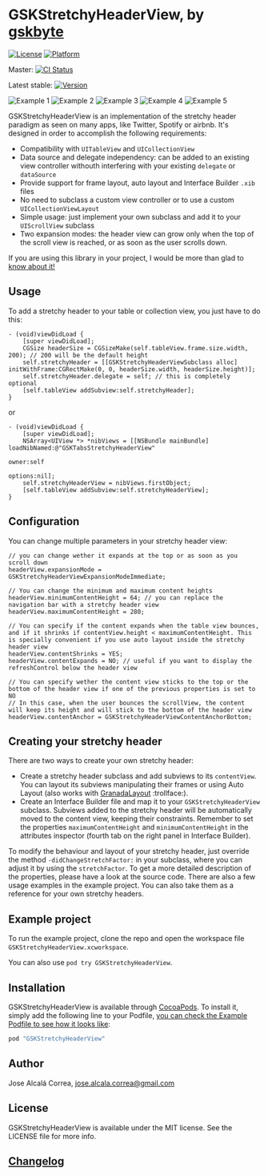 # GSKStretchyHeaderView, by [gskbyte](https://twitter.com/gskbyte)

[![License](https://img.shields.io/cocoapods/l/GSKStretchyHeaderView.svg?style=flat)](http://cocoapods.org/pods/GSKStretchyHeaderView)
[![Platform](https://img.shields.io/cocoapods/p/GSKStretchyHeaderView.svg?style=flat)](http://cocoapods.org/pods/GSKStretchyHeaderView)

Master: 
[![CI Status](https://travis-ci.org/gskbyte/GSKStretchyHeaderView.svg?branch=master)](https://travis-ci.org/gskbyte/GSKStretchyHeaderView)

Latest stable: 
[![Version](https://img.shields.io/cocoapods/v/GSKStretchyHeaderView.svg?style=flat)](http://cocoapods.org/pods/GSKStretchyHeaderView)

![Example 1](https://raw.githubusercontent.com/gskbyte/GSKStretchyHeaderView/master/screenshots/airbnb_small.gif)
![Example 2](https://raw.githubusercontent.com/gskbyte/GSKStretchyHeaderView/master/screenshots/stretchy_blur_small.gif)
![Example 3](https://raw.githubusercontent.com/gskbyte/GSKStretchyHeaderView/master/screenshots/tabs_small.gif)
![Example 4](https://raw.githubusercontent.com/gskbyte/GSKStretchyHeaderView/master/screenshots/twitter_small.gif)
![Example 5](https://raw.githubusercontent.com/gskbyte/GSKStretchyHeaderView/master/screenshots/scalable_text_small.gif)

GSKStretchyHeaderView is an implementation of the stretchy header paradigm as seen on many apps, like Twitter, Spotify or airbnb. It's designed in order to accomplish the following requirements:

- Compatibility with `UITableView` and `UICollectionView`
- Data source and delegate independency: can be added to an existing view controller withouth interfering with your existing `delegate` or `dataSource`
- Provide support for frame layout, auto layout and Interface Builder `.xib` files
- No need to subclass a custom view controller or to use a custom `UICollectionViewLayout`
- Simple usage: just implement your own subclass and add it to your `UIScrollView` subclass
- Two expansion modes: the header view can grow only when the top of the scroll view is reached, or as soon as the user scrolls down.

If you are using this library in your project, I would be more than glad to [know about it!](mailto:gskbyte@gmail.com)

## Usage

To add a stretchy header to your table or collection view, you just have to do this:

```objc
- (void)viewDidLoad {
    [super viewDidLoad];
    CGSize headerSize = CGSizeMake(self.tableView.frame.size.width, 200); // 200 will be the default height
    self.stretchyHeader = [[GSKStretchyHeaderViewSubclass alloc] initWithFrame:CGRectMake(0, 0, headerSize.width, headerSize.height)];
    self.stretchyHeader.delegate = self; // this is completely optional
    [self.tableView addSubview:self.stretchyHeader];
}
```
or
```objc
- (void)viewDidLoad {
    [super viewDidLoad];
    NSArray<UIView *> *nibViews = [[NSBundle mainBundle] loadNibNamed:@"GSKTabsStretchyHeaderView"
                                                                owner:self
                                                              options:nil];
    self.stretchyHeaderView = nibViews.firstObject;
    [self.tableView addSubview:self.stretchyHeaderView];
}
```

## Configuration

You can change multiple parameters in your stretchy header view:

```objc
// you can change wether it expands at the top or as soon as you scroll down
headerView.expansionMode = GSKStretchyHeaderViewExpansionModeImmediate;

// You can change the minimum and maximum content heights
headerView.minimumContentHeight = 64; // you can replace the navigation bar with a stretchy header view
headerView.maximumContentHeight = 280;

// You can specify if the content expands when the table view bounces, and if it shrinks if contentView.height < maximumContentHeight. This is specially convenient if you use auto layout inside the stretchy header view
headerView.contentShrinks = YES;
headerView.contentExpands = NO; // useful if you want to display the refreshControl below the header view

// You can specify wether the content view sticks to the top or the bottom of the header view if one of the previous properties is set to NO
// In this case, when the user bounces the scrollView, the content will keep its height and will stick to the bottom of the header view
headerView.contentAnchor = GSKStretchyHeaderViewContentAnchorBottom;
```

## Creating your stretchy header

There are two ways to create your own stretchy header:

- Create a stretchy header subclass and add subviews to its `contentView`. You can layout its subviews manipulating their frames or using Auto Layout (also works with [GranadaLayout](https://github.com/gskbyte/GranadaLayout) :trollface:).
- Create an Interface Builder file and map it to your `GSKStretchyHeaderView` subclass. Subviews added to the stretchy header will be automatically moved to the content view, keeping their constraints. Remember to set the properties `maximumContentHeight` and `minimumContentHeight` in the attributes inspector (fourth tab on the right panel in Interface Builder).

To modify the behaviour and layout of your stretchy header, just override the method `-didChangeStretchFactor:` in your subclass, where you can adjust it by using the `stretchFactor`. To get a more detailed description of the properties, please have a look at the source code. There are also a few usage examples in the example project. You can also take them as a reference for your own stretchy headers.

## Example project

To run the example project, clone the repo and open the workspace file `GSKStretchyHeaderView.xcworkspace`.

You can also use `pod try GSKStretchyHeaderView`.

## Installation

GSKStretchyHeaderView is available through [CocoaPods](http://cocoapods.org). To install it, simply add the following line to your Podfile, [you can check the Example Podfile to see how it looks like](https://github.com/gskbyte/GSKStretchyHeaderView/blob/master/Example/Podfile):

```ruby
pod "GSKStretchyHeaderView"
```

## Author

Jose Alcalá Correa, jose.alcala.correa@gmail.com

## License

GSKStretchyHeaderView is available under the MIT license. See the LICENSE file for more info.

## [Changelog](https://github.com/gskbyte/GSKStretchyHeaderView/blob/master/CHANGELOG.md)
